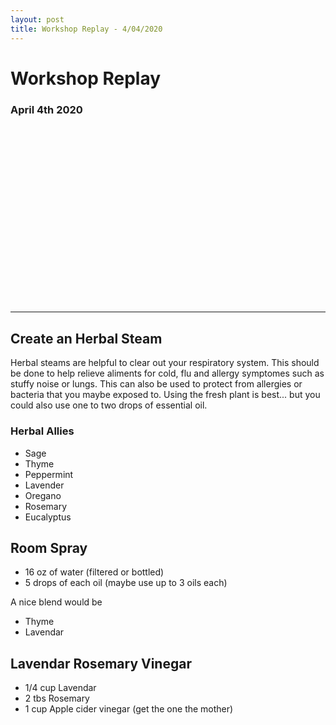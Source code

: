 ```yaml
---
layout: post
title: Workshop Replay - 4/04/2020
---
```


# Workshop Replay 
### April 4th 2020

<script src="https://fast.wistia.com/embed/medias/v8w41n327n.jsonp" async></script><script src="https://fast.wistia.com/assets/external/E-v1.js" async></script><div class="wistia_responsive_padding" style="padding:56.25% 0 0 0;position:relative;"><div class="wistia_responsive_wrapper" style="height:100%;left:0;position:absolute;top:0;width:100%;"><div class="wistia_embed wistia_async_v8w41n327n videoFoam=true" style="height:100%;position:relative;width:100%"><div class="wistia_swatch" style="height:100%;left:0;opacity:0;overflow:hidden;position:absolute;top:0;transition:opacity 200ms;width:100%;"><img src="https://fast.wistia.com/embed/medias/v8w41n327n/swatch" style="filter:blur(5px);height:100%;object-fit:contain;width:100%;" alt="" aria-hidden="true" onload="this.parentNode.style.opacity=1;" /></div></div></div></div>

---
## Create an Herbal Steam
Herbal steams are helpful to clear out your respiratory system. This should be done to help relieve aliments for cold, flu and allergy symptomes such as stuffy noise or lungs. This can also be used to protect from allergies or bacteria that you maybe exposed to. Using the fresh plant is best... but you could also use one to two drops of essential oil.

### Herbal Allies
- Sage
- Thyme
- Peppermint
- Lavender
- Oregano
- Rosemary
- Eucalyptus

## Room Spray
- 16 oz of water (filtered or bottled)
- 5 drops of each oil (maybe use up to 3 oils each)

A nice blend would be
- Thyme
- Lavendar


## Lavendar Rosemary Vinegar
- 1/4 cup Lavendar
- 2 tbs Rosemary
- 1 cup Apple cider vinegar (get the one the mother)


